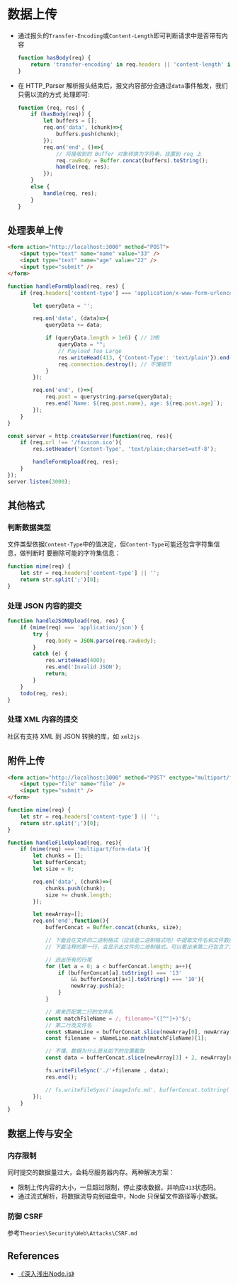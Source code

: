# 数据上传

* 通过报头的`Transfer-Encoding`或`Content-Length`即可判断请求中是否带有内容
    ```js
    function hasBody(req) {
        return 'transfer-encoding' in req.headers || 'content-length' in req.headers;
    }
    ```
* 在 HTTP_Parser 解析报头结束后，报文内容部分会通过`data`事件触发，我们只需以流的方式
处理即可:
    ```js
    function (req, res) {
        if (hasBody(req)) {
            let buffers = [];
            req.on('data', (chunk)=>{
                buffers.push(chunk);
            });
            req.on('end', ()=>{
                // 将接收到的 Buffer 对象转换为字符串，挂置到 req 上
                req.rawBody = Buffer.concat(buffers).toString();
                handle(req, res);
            });
        }
        else {
            handle(req, res);
        }
    }
    ```


## 处理表单上传
```html
<form action="http://localhost:3000" method="POST">
    <input type="text" name="name" value="33" />
    <input type="text" name="age" value="22" />
    <input type="submit" />
</form>
```
```js
function handleFormUpload(req, res) {
    if (req.headers['content-type'] === 'application/x-www-form-urlencoded') {

        let queryData = '';

        req.on('data', (data)=>{
            queryData += data;

            if (queryData.length > 1e6) { // 1MB
                queryData = "";
                // Payload Too Large
                res.writeHead(413, {'Content-Type': 'text/plain'}).end();
                req.connection.destroy(); // 不懂细节
            }
        });

        req.on('end', ()=>{
            req.post = querystring.parse(queryData);
            res.end(`Name: ${req.post.name}, age: ${req.post.age}`);
        });
    }
}

const server = http.createServer(function(req, res){
    if (req.url !== '/favicon.ico'){
        res.setHeader('Content-Type', 'text/plain;charset=utf-8');

        handleFormUpload(req, res);
    }
});
server.listen(3000);
```


## 其他格式
### 判断数据类型
文件类型依据`Content-Type`中的值决定，但`Content-Type`可能还包含字符集信息，做判断时
要删除可能的字符集信息：
```js
function mime(req) {
    let str = req.headers['content-type'] || '';
    return str.split(';')[0];
}
```

### 处理 JSON 内容的提交
```js
function handleJSONUpload(req, res) {
    if (mime(req) === 'application/json') {
        try {
            req.body = JSON.parse(req.rawBody);
        }
        catch (e) {
            res.writeHead(400);
            res.end('Invalid JSON');
            return;
        }
    }
    todo(req, res);
}
```

### 处理 XML 内容的提交
社区有支持 XML 到 JSON 转换的库，如 `xml2js`


## 附件上传
```html
<form action="http://localhost:3000" method="POST" enctype="multipart/form-data">
    <input type="file" name="file" />
    <input type="submit" />
</form>
```
```js
function mime(req) {
    let str = req.headers['content-type'] || '';
    return str.split(';')[0];
}

function handleFileUpload(req, res){
    if (mime(req) === 'multipart/form-data'){
        let chunks = [];
        let bufferConcat;
        let size = 0;

        req.on('data', (chunk)=>{
            chunks.push(chunk);
            size += chunk.length;
        });

        let newArray=[];
        req.on('end',function(){
            bufferConcat = Buffer.concat(chunks, size);

            // 下面会在文件的二进制格式（应该是二进制格式吧）中提取文件名和文件数据
            // 下面注释的那一行，会显示出文件的二进制格式。可以看出来第二行包含了文件名

            // 选出所有的行尾
            for (let a = 0; a < bufferConcat.length; a++){
                if (bufferConcat[a].toString() === '13'
                    && bufferConcat[a+1].toString() === '10'){
                    newArray.push(a);
                }
            }

            // 用来匹配第二行的文件名
            const matchFileName = /; filename="([^"]+)"$/;
            // 第二行及文件名
            const sNameLine = bufferConcat.slice(newArray[0], newArray[1]).toString();
            const filename = sNameLine.match(matchFileName)[1];

            // 不懂。数据为什么是从如下的位置截取
            const data = bufferConcat.slice(newArray[3] + 2, newArray[newArray.length - 2]);

            fs.writeFileSync('./'+filename , data);
            res.end();

            // fs.writeFileSync('imageInfo.md', bufferConcat.toString('ascii'));
        });
    }
}
```


## 数据上传与安全
### 内存限制
同时提交的数据量过大，会耗尽服务器内存。两种解决方案：
* 限制上传内容的大小，一旦超过限制，停止接收数据，并响应`413`状态码。
* 通过流式解析，将数据流导向到磁盘中，Node 只保留文件路径等小数据。

### 防御 CSRF
参考`Theories\Security\Web\Attacks\CSRF.md`



## References
* [《深入浅出Node.js》](https://book.douban.com/subject/25768396/)
